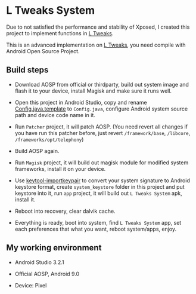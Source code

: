# L Tweaks System

Due to not satisfied the performance and stability of Xposed, I created this project to implement functions in [L Tweaks](https://github.com/bluesky139/LTweaks).

This is an advanced implementation on [L Tweaks](https://github.com/bluesky139/LTweaks), you need compile with Android Open Source Project.

## Build steps

* Download AOSP from official or thirdparty, build out system image and flash it to your device, install Magisk and make sure it runs well.

* Open this project in Android Studio, copy and rename [Config.java.template](https://github.com/bluesky139/LTweaksSystem/blob/master/common/src/main/java/li/lingfeng/ltsystem/common/Config.java.template) to `Config.java`, configure Android system source path and device code name in it.

* Run `Patcher` project, it will patch AOSP. (You need revert all changes if you have run this patcher before, just revert `/framework/base`, `/libcore`, `/frameworks/opt/telephony`)

* Build AOSP again.

* Run `Magisk` project, it will build out magisk module for modified system frameworks, install it on your device.

* Use [keytool-importkeypair](https://github.com/getfatday/keytool-importkeypair) to convert your system signature to Android keystore format, create `system_keystore` folder in this project and put keystore into it, run `app` project, it will build out `L Tweaks System` apk, install it.

* Reboot into recovery, clear dalvik cache.

* Everything is ready, boot into system, find `L Tweaks System` app, set each preferences that what you want, reboot system/apps, enjoy.

## My working environment

* Android Studio 3.2.1

* Official AOSP, Android 9.0

* Device: Pixel
